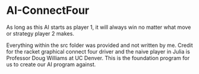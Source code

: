 # AI-ConnectFour
 As long as this AI starts as player 1, it will always win no matter what move or strategy player 2 makes.

Everything within the src folder was provided and not written by me. Credit for the racket graphical connect four driver and the naive player in Julia is Professor Doug Williams at UC Denver. This is the foundation program for us to create our AI program against.